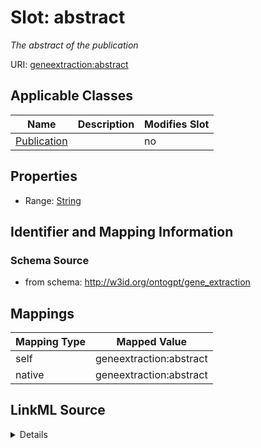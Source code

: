 

# Slot: abstract


_The abstract of the publication_



URI: [geneextraction:abstract](http://w3id.org/ontogpt/gene_extractionabstract)



<!-- no inheritance hierarchy -->





## Applicable Classes

| Name | Description | Modifies Slot |
| --- | --- | --- |
| [Publication](Publication.md) |  |  no  |







## Properties

* Range: [String](String.md)





## Identifier and Mapping Information







### Schema Source


* from schema: http://w3id.org/ontogpt/gene_extraction




## Mappings

| Mapping Type | Mapped Value |
| ---  | ---  |
| self | geneextraction:abstract |
| native | geneextraction:abstract |




## LinkML Source

<details>
```yaml
name: abstract
description: The abstract of the publication
from_schema: http://w3id.org/ontogpt/gene_extraction
rank: 1000
alias: abstract
owner: Publication
domain_of:
- Publication
range: string

```
</details>